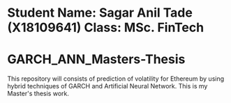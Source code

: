 # Student Name: Sagar Anil Tade (X18109641) Class: MSc. FinTech

# GARCH_ANN_Masters-Thesis
This repository will consists of prediction of volatility for Ethereum by using hybrid techniques of GARCH and Artificial Neural Network. This is my Master's thesis work.
